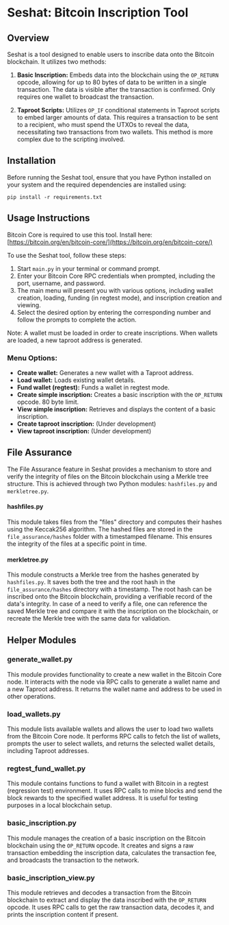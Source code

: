 # Seshat: Bitcoin Inscription Tool

## Overview
Seshat is a tool designed to enable users to inscribe data onto the Bitcoin blockchain. It utilizes two methods:

1. **Basic Inscription:** Embeds data into the blockchain using the `OP_RETURN` opcode, allowing for up to 80 bytes of data to be written in a single transaction. The data is visible after the transaction is confirmed. Only requires one wallet to broadcast the transaction.

2. **Taproot Scripts:** Utilizes `OP_IF` conditional statements in Taproot scripts to embed larger amounts of data. This requires a transaction to be sent to a recipient, who must spend the UTXOs to reveal the data, necessitating two transactions from two wallets. This method is more complex due to the scripting involved.

## Installation
Before running the Seshat tool, ensure that you have Python installed on your system and the required dependencies are installed using:

```shell
pip install -r requirements.txt
```

## Usage Instructions

Bitcoin Core is required to use this tool. Install here: [https://bitcoin.org/en/bitcoin-core/](https://bitcoin.org/en/bitcoin-core/)

To use the Seshat tool, follow these steps:

1. Start `main.py` in your terminal or command prompt.
2. Enter your Bitcoin Core RPC credentials when prompted, including the port, username, and password.
3. The main menu will present you with various options, including wallet creation, loading, funding (in regtest mode), and inscription creation and viewing.
4. Select the desired option by entering the corresponding number and follow the prompts to complete the action.

Note: A wallet must be loaded in order to create inscriptions. When wallets are loaded, a new taproot address is generated.

### Menu Options:

- **Create wallet:** Generates a new wallet with a Taproot address.
- **Load wallet:** Loads existing wallet details.
- **Fund wallet (regtest):** Funds a wallet in regtest mode.
- **Create simple inscription:** Creates a basic inscription with the `OP_RETURN` opcode. 80 byte limit.
- **View simple inscription:** Retrieves and displays the content of a basic inscription.
- **Create taproot inscription:** (Under development)
- **View taproot inscription:** (Under development)

## File Assurance

The File Assurance feature in Seshat provides a mechanism to store and verify the integrity of files on the Bitcoin blockchain using a Merkle tree structure. This is achieved through two Python modules: `hashfiles.py` and `merkletree.py`.

#### hashfiles.py
This module takes files from the "files" directory and computes their hashes using the Keccak256 algorithm. The hashed files are stored in the `file_assurance/hashes` folder with a timestamped filename. This ensures the integrity of the files at a specific point in time.

#### merkletree.py
This module constructs a Merkle tree from the hashes generated by `hashfiles.py`. It saves both the tree and the root hash in the `file_assurance/hashes` directory with a timestamp. The root hash can be inscribed onto the Bitcoin blockchain, providing a verifiable record of the data's integrity. In case of a need to verify a file, one can reference the saved Merkle tree and compare it with the inscription on the blockchain, or recreate the Merkle tree with the same data for validation.

## Helper Modules
### generate_wallet.py
This module provides functionality to create a new wallet in the Bitcoin Core node. It interacts with the node via RPC calls to generate a wallet name and a new Taproot address. It returns the wallet name and address to be used in other operations.

### load_wallets.py
This module lists available wallets and allows the user to load two wallets from the Bitcoin Core node. It performs RPC calls to fetch the list of wallets, prompts the user to select wallets, and returns the selected wallet details, including Taproot addresses.

### regtest_fund_wallet.py
This module contains functions to fund a wallet with Bitcoin in a regtest (regression test) environment. It uses RPC calls to mine blocks and send the block rewards to the specified wallet address. It is useful for testing purposes in a local blockchain setup.

### basic_inscription.py
This module manages the creation of a basic inscription on the Bitcoin blockchain using the `OP_RETURN` opcode. It creates and signs a raw transaction embedding the inscription data, calculates the transaction fee, and broadcasts the transaction to the network.

### basic_inscription_view.py
This module retrieves and decodes a transaction from the Bitcoin blockchain to extract and display the data inscribed with the `OP_RETURN` opcode. It uses RPC calls to get the raw transaction data, decodes it, and prints the inscription content if present.


